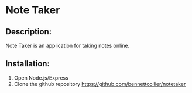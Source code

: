 # Note Taker

## Description:
Note Taker is an application for taking notes online.

## Installation:
1. Open Node.js/Express
2. Clone the github repository https://github.com/bennettcollier/notetaker
